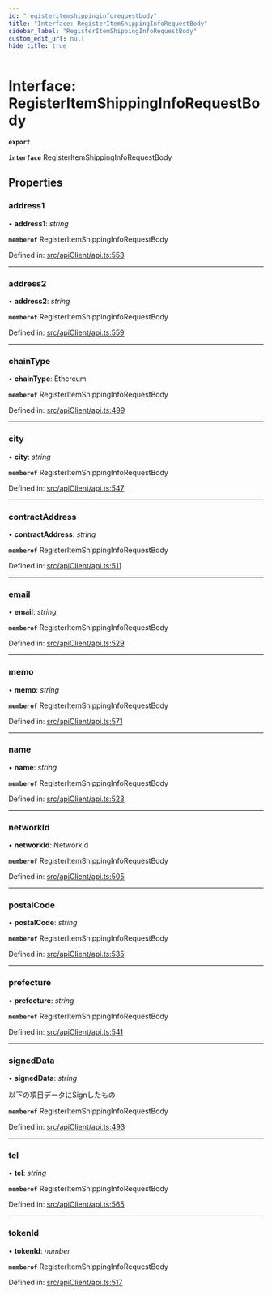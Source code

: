 ```yaml
---
id: "registeritemshippinginforequestbody"
title: "Interface: RegisterItemShippingInfoRequestBody"
sidebar_label: "RegisterItemShippingInfoRequestBody"
custom_edit_url: null
hide_title: true
---
```


# Interface: RegisterItemShippingInfoRequestBody

**`export`** 

**`interface`** RegisterItemShippingInfoRequestBody

## Properties

### address1

• **address1**: *string*

**`memberof`** RegisterItemShippingInfoRequestBody

Defined in: [src/apiClient/api.ts:553](https://github.com/KyuzanInc/annapurna-sdk-js/blob/4d0a6d4/src/apiClient/api.ts#L553)

___

### address2

• **address2**: *string*

**`memberof`** RegisterItemShippingInfoRequestBody

Defined in: [src/apiClient/api.ts:559](https://github.com/KyuzanInc/annapurna-sdk-js/blob/4d0a6d4/src/apiClient/api.ts#L559)

___

### chainType

• **chainType**: Ethereum

**`memberof`** RegisterItemShippingInfoRequestBody

Defined in: [src/apiClient/api.ts:499](https://github.com/KyuzanInc/annapurna-sdk-js/blob/4d0a6d4/src/apiClient/api.ts#L499)

___

### city

• **city**: *string*

**`memberof`** RegisterItemShippingInfoRequestBody

Defined in: [src/apiClient/api.ts:547](https://github.com/KyuzanInc/annapurna-sdk-js/blob/4d0a6d4/src/apiClient/api.ts#L547)

___

### contractAddress

• **contractAddress**: *string*

**`memberof`** RegisterItemShippingInfoRequestBody

Defined in: [src/apiClient/api.ts:511](https://github.com/KyuzanInc/annapurna-sdk-js/blob/4d0a6d4/src/apiClient/api.ts#L511)

___

### email

• **email**: *string*

**`memberof`** RegisterItemShippingInfoRequestBody

Defined in: [src/apiClient/api.ts:529](https://github.com/KyuzanInc/annapurna-sdk-js/blob/4d0a6d4/src/apiClient/api.ts#L529)

___

### memo

• **memo**: *string*

**`memberof`** RegisterItemShippingInfoRequestBody

Defined in: [src/apiClient/api.ts:571](https://github.com/KyuzanInc/annapurna-sdk-js/blob/4d0a6d4/src/apiClient/api.ts#L571)

___

### name

• **name**: *string*

**`memberof`** RegisterItemShippingInfoRequestBody

Defined in: [src/apiClient/api.ts:523](https://github.com/KyuzanInc/annapurna-sdk-js/blob/4d0a6d4/src/apiClient/api.ts#L523)

___

### networkId

• **networkId**: NetworkId

**`memberof`** RegisterItemShippingInfoRequestBody

Defined in: [src/apiClient/api.ts:505](https://github.com/KyuzanInc/annapurna-sdk-js/blob/4d0a6d4/src/apiClient/api.ts#L505)

___

### postalCode

• **postalCode**: *string*

**`memberof`** RegisterItemShippingInfoRequestBody

Defined in: [src/apiClient/api.ts:535](https://github.com/KyuzanInc/annapurna-sdk-js/blob/4d0a6d4/src/apiClient/api.ts#L535)

___

### prefecture

• **prefecture**: *string*

**`memberof`** RegisterItemShippingInfoRequestBody

Defined in: [src/apiClient/api.ts:541](https://github.com/KyuzanInc/annapurna-sdk-js/blob/4d0a6d4/src/apiClient/api.ts#L541)

___

### signedData

• **signedData**: *string*

以下の項目データにSignしたもの

**`memberof`** RegisterItemShippingInfoRequestBody

Defined in: [src/apiClient/api.ts:493](https://github.com/KyuzanInc/annapurna-sdk-js/blob/4d0a6d4/src/apiClient/api.ts#L493)

___

### tel

• **tel**: *string*

**`memberof`** RegisterItemShippingInfoRequestBody

Defined in: [src/apiClient/api.ts:565](https://github.com/KyuzanInc/annapurna-sdk-js/blob/4d0a6d4/src/apiClient/api.ts#L565)

___

### tokenId

• **tokenId**: *number*

**`memberof`** RegisterItemShippingInfoRequestBody

Defined in: [src/apiClient/api.ts:517](https://github.com/KyuzanInc/annapurna-sdk-js/blob/4d0a6d4/src/apiClient/api.ts#L517)
